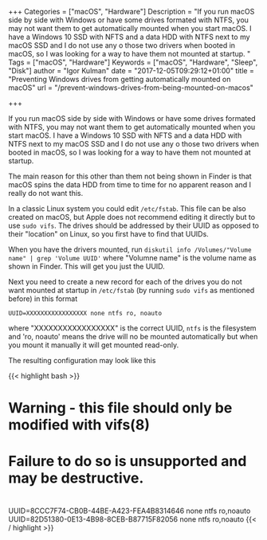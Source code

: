 +++
Categories = ["macOS", "Hardware"]
Description = "If you run macOS side by side with Windows or have some drives formated with NTFS, you may not want them to get automatically mounted when you start macOS. I have a Windows 10 SSD with NFTS and a data HDD with NTFS next to my macOS SSD and I do not use any o those two drivers when booted in macOS, so I was looking for a way to have them not mounted at startup. "
Tags = ["macOS", "Hardware"]
Keywords = ["macOS", "Hardware", "Sleep", "Disk"]
author = "Igor Kulman"
date = "2017-12-05T09:29:12+01:00"
title = "Preventing Windows drives from getting automatically mounted on macOS"
url = "/prevent-windows-drives-from-being-mounted-on-macos"

+++

If you run macOS side by side with Windows or have some drives formated with NTFS, you may not want them to get automatically mounted when you start macOS. I have a Windows 10 SSD with NFTS and a data HDD with NTFS next to my macOS SSD and I do not use any o those two drivers when booted in macOS, so I was looking for a way to have them not mounted at startup. 

The main reason for this other than them not being shown in Finder is that macOS spins the data HDD from time to time for no apparent reason and I really do not want this.

In a classic Linux system you could edit `/etc/fstab`. This file can be also created on macOS, but Apple does not recommend editing it directly but to use `sudo vifs`. The drives should be addressed by their UUID as opposed to their "location" on Linux, so you first have to find that UUIDs. 

When you have the drivers mounted, run `diskutil info /Volumes/"Volume name" | grep 'Volume UUID'` where "Volumne name" is the volume name as shown in Finder. This will get you just the UUID. 

<!--more-->

Next you need to create a new record for each of the drives you do not want mounted at startup in `/etc/fstab` (by running `sudo vifs` as mentioned before) in this format

`UUID=XXXXXXXXXXXXXXXXX none ntfs ro, noauto`

where "XXXXXXXXXXXXXXXXX" is the correct UUID, `ntfs` is the filesystem and 'ro, noauto' means the drive will no be mounted automatically but when you mount it manually it will get mounted read-only.

The resulting configuration may look like this

{{< highlight bash >}}
#
# Warning - this file should only be modified with vifs(8)
#
# Failure to do so is unsupported and may be destructive.
#
UUID=8CCC7F74-CB0B-44BE-A423-FEA4B8314646 none ntfs ro,noauto
UUID=82D51380-0E13-4B98-8CEB-B87715F82056 none ntfs ro,noauto
{{< / highlight >}}